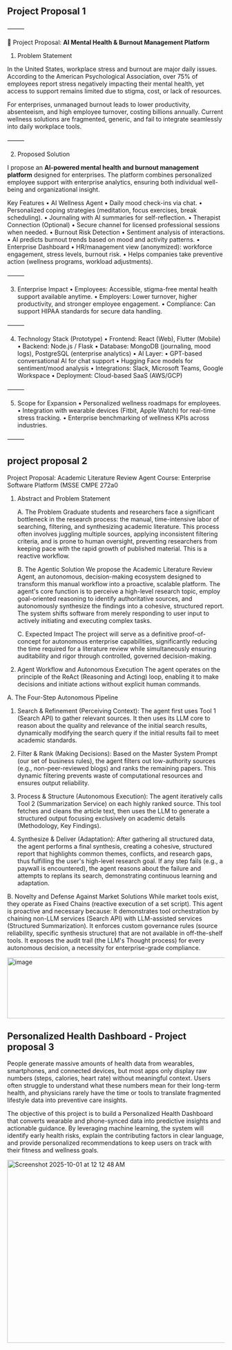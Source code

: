 ## Project Proposal 1

⸻

📄 Project Proposal: **AI Mental Health & Burnout Management Platform**

1. Problem Statement

In the United States, workplace stress and burnout are major daily issues. According to the American Psychological Association, over 75% of employees report stress negatively impacting their mental health, yet access to support remains limited due to stigma, cost, or lack of resources.

For enterprises, unmanaged burnout leads to lower productivity, absenteeism, and high employee turnover, costing billions annually.
Current wellness solutions are fragmented, generic, and fail to integrate seamlessly into daily workplace tools.

⸻

2. Proposed Solution

I propose an **AI-powered mental health and burnout management platform** designed for enterprises. The platform combines personalized employee support with enterprise analytics, ensuring both individual well-being and organizational insight.

Key Features
	•	AI Wellness Agent
	•	Daily mood check-ins via chat.
	•	Personalized coping strategies (meditation, focus exercises, break scheduling).
	•	Journaling with AI summaries for self-reflection.
	•	Therapist Connection (Optional)
	•	Secure channel for licensed professional sessions when needed.
	•	Burnout Risk Detection
	•	Sentiment analysis of interactions.
	•	AI predicts burnout trends based on mood and activity patterns.
	•	Enterprise Dashboard
	•	HR/management view (anonymized): workforce engagement, stress levels, burnout risk.
	•	Helps companies take preventive action (wellness programs, workload adjustments).

⸻

3. Enterprise Impact
	•	Employees: Accessible, stigma-free mental health support available anytime.
	•	Employers: Lower turnover, higher productivity, and stronger employee engagement.
	•	Compliance: Can support HIPAA standards for secure data handling.

⸻

4. Technology Stack (Prototype)
	•	Frontend: React (Web), Flutter (Mobile)
	•	Backend: Node.js / Flask
	•	Database: MongoDB (journaling, mood logs), PostgreSQL (enterprise analytics)
	•	AI Layer:
	•	GPT-based conversational AI for chat support
	•	Hugging Face models for sentiment/mood analysis
	•	Integrations: Slack, Microsoft Teams, Google Workspace
	•	Deployment: Cloud-based SaaS (AWS/GCP)

⸻

5. Scope for Expansion
	•	Personalized wellness roadmaps for employees.
	•	Integration with wearable devices (Fitbit, Apple Watch) for real-time stress tracking.
	•	Enterprise benchmarking of wellness KPIs across industries.

⸻


## project proposal 2

Project Proposal: Academic Literature Review Agent
Course: Enterprise Software Platform (MSSE CMPE 272a0


1. Abstract and Problem Statement

   A. The Problem Graduate students and researchers face a significant bottleneck in the research process: the manual, time-intensive labor of searching, filtering, and synthesizing academic literature. This process often involves juggling multiple sources, applying inconsistent filtering criteria, and is prone to human oversight, preventing researchers from keeping pace with the rapid growth of published material. This is a reactive workflow.


     B. The Agentic Solution
We propose the Academic Literature Review Agent, an autonomous, decision-making ecosystem  designed to transform this manual workflow into a proactive, scalable platform. The agent's core function is to perceive a high-level research topic, employ goal-oriented reasoning  to identify authoritative sources, and autonomously synthesize the findings into a cohesive, structured report. The system shifts software from merely responding to user input to actively initiating and executing complex tasks.


    C. Expected Impact
The project will serve as a definitive proof-of-concept for autonomous enterprise capabilities, significantly reducing the time required for a literature review while simultaneously ensuring auditability and rigor through controlled, governed decision-making.



2. Agent Workflow and Autonomous Execution
The agent operates on the principle of the ReAct (Reasoning and Acting) loop, enabling it to make decisions and initiate actions without explicit human commands.

A. The Four-Step Autonomous Pipeline
1. Search & Refinement (Perceiving Context): The agent first uses Tool 1 (Search API) to gather relevant sources. It then uses its LLM core to reason about the quality and relevance of the initial search results, dynamically modifying the search query if the initial results fail to meet academic standards.

2. Filter & Rank (Making Decisions): Based on the Master System Prompt (our set of business rules), the agent filters out low-authority sources (e.g., non-peer-reviewed blogs) and ranks the remaining papers. This dynamic filtering prevents waste of computational resources and ensures output reliability.

3. Process & Structure (Autonomous Execution): The agent iteratively calls Tool 2 (Summarization Service) on each highly ranked source. This tool fetches and cleans the article text, then uses the LLM to generate a structured output focusing exclusively on academic details (Methodology, Key Findings).

4. Synthesize & Deliver (Adaptation): After gathering all structured data, the agent performs a final synthesis, creating a cohesive, structured report that highlights common themes, conflicts, and research gaps, thus fulfilling the user's high-level research goal. If any step fails (e.g., a paywall is encountered), the agent reasons about the failure and attempts to replans its search, demonstrating continuous learning and adaptation.

B. Novelty and Defense Against Market Solutions
While market tools exist, they operate as Fixed Chains (reactive execution of a set script). This agent is proactive  and necessary because: It demonstrates tool orchestration by chaining non-LLM services (Search API) with LLM-assisted services (Structured Summarization). It enforces custom governance rules (source reliability, specific synthesis structure) that are not available in off-the-shelf tools. It exposes the audit trail (the LLM's Thought process) for every autonomous decision, a necessity for enterprise-grade compliance.



<img width="724" height="141" alt="image" src="https://github.com/user-attachments/assets/6ffceffe-d554-4921-9ec6-be0cf8f722a7" />





## Personalized Health Dashboard - Project proposal 3

People generate massive amounts of health data from wearables, smartphones, and connected devices, but most apps only display raw numbers (steps, calories, heart rate) without meaningful context. Users often struggle to understand what these numbers mean for their long-term health, and physicians rarely have the time or tools to translate fragmented lifestyle data into preventive care insights. 

The objective of this project is to build a Personalized Health Dashboard that converts wearable and phone-synced data into predictive insights and actionable guidance. By leveraging machine learning, the system will identify early health risks, explain the contributing factors in clear language, and provide personalized recommendations to keep users on track with their fitness and wellness goals.

<img width="921" height="424" alt="Screenshot 2025-10-01 at 12 12 48 AM" src="https://github.com/user-attachments/assets/ba7f85fb-5b50-48f7-85cf-1a43f124a481" />


